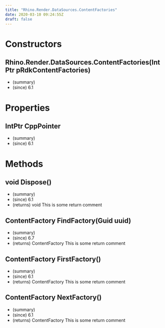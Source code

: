 ```yaml
---
title: "Rhino.Render.DataSources.ContentFactories"
date: 2020-03-10 09:24:55Z
draft: false
---
```


# Constructors
## Rhino.Render.DataSources.ContentFactories(IntPtr pRdkContentFactories)
- (summary) 
- (since) 6.1
# Properties
## IntPtr CppPointer
- (summary) 
- (since) 6.1
# Methods
## void Dispose()
- (summary) 
- (since) 6.1
- (returns) void This is some return comment
## ContentFactory FindFactory(Guid uuid)
- (summary) 
- (since) 6.7
- (returns) ContentFactory This is some return comment
## ContentFactory FirstFactory()
- (summary) 
- (since) 6.1
- (returns) ContentFactory This is some return comment
## ContentFactory NextFactory()
- (summary) 
- (since) 6.1
- (returns) ContentFactory This is some return comment
